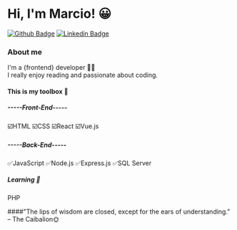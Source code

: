 
# Hi, I'm Marcio! 😀

[![Github Badge](https://img.shields.io/badge/-Github-000?style=flat-square&logo=Github&logoColor=white&link=https://github.com/fagnerpsantos)](https://github.com/marciofaria-git)
[![Linkedin Badge](https://img.shields.io/badge/-LinkedIn-blue?style=flat-square&logo=Linkedin&logoColor=white&link=https://www.linkedin.com/in/fagnerpsantos/)](https://www.linkedin.com/in/marciomateusdev/)

### About me
I'm a {frontend} developer 👨‍💻 <br>I really enjoy reading and passionate about coding.


#### This is my toolbox 🧰
##### -----Front-End-----
☑️HTML
☑️CSS
☑️React
☑️Vue.js
##### -----Back-End-----
✅JavaScript
✅Node.js
✅Express.js
✅SQL Server

##### Learning 📖
PHP

####"The lips of wisdom are closed, except for the ears of understanding." – The Caibalion🌞

